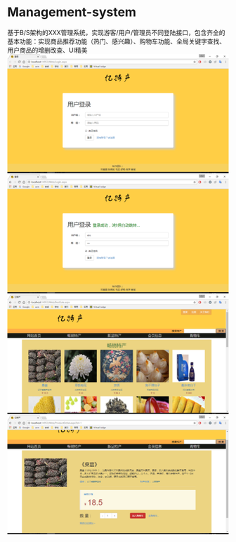 # Management-system
基于B/S架构的XXX管理系统，实现游客/用户/管理员不同登陆接口，包含齐全的基本功能：实现商品推荐功能（热门、感兴趣）、购物车功能、全局关键字查找、用户商品的增删改查、UI精美
![image](pictures/11.png)
![image](pictures/222.png)
![image](pictures/33.png)
![image](pictures/44.png)
